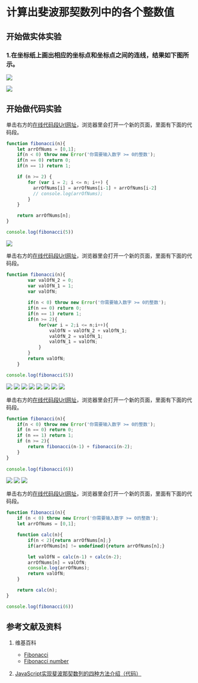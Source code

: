 # 计算出斐波那契数列中的各个整数值

## 开始做实体实验

### 1.在坐标纸上画出相应的坐标点和坐标点之间的连线，结果如下图所示。

![](/images/数论/计算出斐波那契数列中的各个整数值/1b1.jpg)

![](/images/数论/计算出斐波那契数列中的各个整数值/1b2.jpg)

## 开始做代码实验

单击右方的[在线代码段Url网址](http://www.pythontutor.com/live.html#code=function%20fibonacci%28n%29%7B%0A%20%20%20%20let%20arrOfNums%20%3D%20%5B0,1%5D%3B%0A%20%20%20%20if%28n%20%3C%200%29%20throw%20new%20Error%28'%E4%BD%A0%E9%9C%80%E8%A6%81%E8%BE%93%E5%85%A5%E6%95%B0%E5%AD%97%20%3E%3D%200%E7%9A%84%E6%95%B4%E6%95%B0'%29%3B%0A%20%20%20%20if%28n%20%3D%3D%200%29%20return%200%3B%0A%20%20%20%20if%28n%20%3D%3D%201%29%20return%201%3B%0A%0A%20%20%20%20if%20%28n%20%3E%3D%202%29%20%7B%0A%20%20%20%20%20%20%20%20for%20%28var%20i%20%3D%202%3B%20i%20%3C%3D%20n%3B%20i%2B%2B%29%20%7B%0A%20%20%20%20%20%20%20%20%20%20arrOfNums%5Bi%5D%20%3D%20arrOfNums%5Bi-1%5D%20%2B%20arrOfNums%5Bi-2%5D%0A%20%20%20%20%20%20%20%20%20%20//%20console.log%28arrOfNums%29%3B%20%20%20%20%20%20%20%20%20%20%0A%20%20%20%20%20%20%20%20%7D%0A%20%20%20%20%7D%0A%0A%20%20%20%20return%20arrOfNums%5Bn%5D%3B%0A%7D%0A%0Aconsole.log%28fibonacci%285%29%29&cumulative=false&curInstr=23&heapPrimitives=nevernest&mode=display&origin=opt-live.js&py=js&rawInputLstJSON=%5B%5D&textReferences=false)，浏览器里会打开一个新的页面，里面有下面的代码段。

```javascript
function fibonacci(n){
    let arrOfNums = [0,1];
    if(n < 0) throw new Error('你需要输入数字 >= 0的整数');
    if(n == 0) return 0;
    if(n == 1) return 1;

    if (n >= 2) {
        for (var i = 2; i <= n; i++) {
          arrOfNums[i] = arrOfNums[i-1] + arrOfNums[i-2]
          // console.log(arrOfNums);          
        }
    }

    return arrOfNums[n];
}

console.log(fibonacci(5))
```

![](/images/数论/计算出斐波那契数列中的各个整数值/3b.jpg)

单击右方的[在线代码段Url网址](http://www.pythontutor.com/live.html#code=function%20fibonacci%28n%29%7B%0A%20%20%20%20%20%20%20%20var%20valOfN_2%20%3D%200%3B%0A%20%20%20%20%20%20%20%20var%20valOfN_1%20%3D%201%3B%0A%20%20%20%20%20%20%20%20var%20valOfN%3B%0A%20%0A%20%20%20%20%20%20%20%20if%28n%20%3C%200%29%20throw%20new%20Error%28'%E4%BD%A0%E9%9C%80%E8%A6%81%E8%BE%93%E5%85%A5%E6%95%B0%E5%AD%97%20%3E%3D%200%E7%9A%84%E6%95%B4%E6%95%B0'%29%3B%0A%20%20%20%20%20%20%20%20if%28n%20%3D%3D%200%29%20return%200%3B%0A%20%20%20%20%20%20%20%20if%28n%20%3D%3D%201%29%20return%201%3B%0A%20%20%20%20%20%20%20%20if%28n%20%3E%3D%202%29%7B%0A%20%20%20%20%20%20%20%20%20%20%20%20for%28var%20i%20%3D%202%3Bi%20%3C%3D%20n%3Bi%2B%2B%29%7B%0A%20%20%20%20%20%20%20%20%20%20%20%20%20%20%20%20valOfN%20%3D%20valOfN_2%20%2B%20valOfN_1%3B%0A%20%20%20%20%20%20%20%20%20%20%20%20%20%20%20%20valOfN_2%20%3D%20valOfN_1%3B%20%20%20%20%20%20%20%20%20%20%20%20%20%20%20%20%0A%20%20%20%20%20%20%20%20%20%20%20%20%20%20%20%20valOfN_1%20%3D%20valOfN%3B%0A%20%20%20%20%20%20%20%20%20%20%20%20%7D%0A%20%20%20%20%20%20%20%20%7D%0A%20%20%20%20%20%20%20%20return%20valOfN%3B%0A%20%20%20%20%7D%0A%0Aconsole.log%28fibonacci%285%29%29&cumulative=false&curInstr=33&heapPrimitives=nevernest&mode=display&origin=opt-live.js&py=js&rawInputLstJSON=%5B%5D&textReferences=false)，浏览器里会打开一个新的页面，里面有下面的代码段。

```javascript
function fibonacci(n){
        var valOfN_2 = 0;
        var valOfN_1 = 1;
        var valOfN;
 
        if(n < 0) throw new Error('你需要输入数字 >= 0的整数');
        if(n == 0) return 0;
        if(n == 1) return 1;
        if(n >= 2){
            for(var i = 2;i <= n;i++){
                valOfN = valOfN_2 + valOfN_1;
                valOfN_2 = valOfN_1;                
                valOfN_1 = valOfN;
            }
        }
        return valOfN;
    }

console.log(fibonacci(5))
```

![](/images/数论/计算出斐波那契数列中的各个整数值/4b1.jpg)
![](/images/数论/计算出斐波那契数列中的各个整数值/4b2.jpg)
![](/images/数论/计算出斐波那契数列中的各个整数值/4b3.jpg)
![](/images/数论/计算出斐波那契数列中的各个整数值/4b4.jpg)
![](/images/数论/计算出斐波那契数列中的各个整数值/4b5.jpg)
![](/images/数论/计算出斐波那契数列中的各个整数值/4b6.jpg)
![](/images/数论/计算出斐波那契数列中的各个整数值/4b7.jpg)
![](/images/数论/计算出斐波那契数列中的各个整数值/4b8.jpg)

单击右方的[在线代码段Url网址](http://www.pythontutor.com/live.html#code=function%20fibonacci%28n%29%7B%0A%20%20%20%20if%28n%20%3C%200%29%20throw%20new%20Error%28'%E4%BD%A0%E9%9C%80%E8%A6%81%E8%BE%93%E5%85%A5%E6%95%B0%E5%AD%97%20%3E%3D%200%E7%9A%84%E6%95%B4%E6%95%B0'%29%3B%0A%20%20%20%20if%20%28n%20%3D%3D%200%29%20return%200%3B%20%0A%20%20%20%20if%20%28n%20%3D%3D%201%29%20return%201%3B%20%0A%20%20%20%20if%20%28n%20%3E%3D%202%29%7B%0A%20%20%20%20%20%20%20%20return%20fibonacci%28n-1%29%20%2B%20fibonacci%28n-2%29%3B%20%20%20%20%20%20%0A%20%20%20%20%7D%20%0A%7D%0A%20%20%20%20%0Aconsole.log%28fibonacci%286%29%29&cumulative=false&curInstr=146&heapPrimitives=nevernest&mode=display&origin=opt-live.js&py=js&rawInputLstJSON=%5B%5D&textReferences=false)，浏览器里会打开一个新的页面，里面有下面的代码段。

```javascript
function fibonacci(n){
    if(n < 0) throw new Error('你需要输入数字 >= 0的整数');
    if (n == 0) return 0; 
    if (n == 1) return 1; 
    if (n >= 2){
        return fibonacci(n-1) + fibonacci(n-2);      
    } 
}
    
console.log(fibonacci(6))
```

![](/images/数论/计算出斐波那契数列中的各个整数值/2b1.jpg)
![](/images/数论/计算出斐波那契数列中的各个整数值/2b2.jpg)
![](/images/数论/计算出斐波那契数列中的各个整数值/2b3.jpg)

单击右方的[在线代码段Url网址](http://www.pythontutor.com/live.html#code=function%20fibonacci%28n%29%7B%0A%20%20%20%20if%20%28n%20%3C%200%29%20throw%20new%20Error%28'%E4%BD%A0%E9%9C%80%E8%A6%81%E8%BE%93%E5%85%A5%E6%95%B0%E5%AD%97%20%3E%3D%200%E7%9A%84%E6%95%B4%E6%95%B0'%29%3B%0A%20%20%20%20let%20arrOfNums%20%3D%20%5B0,1%5D%3B%0A%0A%20%20%20%20function%20calc%28n%29%7B%0A%20%20%20%20%20%20%20%20if%28n%20%3C%202%29%7Breturn%20arrOfNums%5Bn%5D%3B%7D%0A%20%20%20%20%20%20%20%20if%28arrOfNums%5Bn%5D%20!%3D%20undefined%29%7Breturn%20arrOfNums%5Bn%5D%3B%7D%0A%0A%20%20%20%20%20%20%20%20let%20valOfN%20%3D%20calc%28n-1%29%20%2B%20calc%28n-2%29%3B%0A%20%20%20%20%20%20%20%20arrOfNums%5Bn%5D%20%3D%20valOfN%3B%0A%20%20%20%20%20%20%20%20console.log%28arrOfNums%29%3B%0A%20%20%20%20%20%20%20%20return%20valOfN%3B%0A%20%20%20%20%7D%0A%0A%20%20%20%20return%20calc%28n%29%3B%0A%7D%0A%0Aconsole.log%28fibonacci%286%29%29&cumulative=false&curInstr=67&heapPrimitives=nevernest&mode=display&origin=opt-live.js&py=js&rawInputLstJSON=%5B%5D&textReferences=false)，浏览器里会打开一个新的页面，里面有下面的代码段。

```javascript
function fibonacci(n){
    if (n < 0) throw new Error('你需要输入数字 >= 0的整数');
    let arrOfNums = [0,1];

    function calc(n){
        if(n < 2){return arrOfNums[n];}
        if(arrOfNums[n] != undefined){return arrOfNums[n];}

        let valOfN = calc(n-1) + calc(n-2);
        arrOfNums[n] = valOfN;
        console.log(arrOfNums);
        return valOfN;
    }

    return calc(n);
}

console.log(fibonacci(6))
```

## 参考文献及资料

1. 维基百科
	- [Fibonacci](https://en.wikipedia.org/wiki/Fibonacci) 
	- [Fibonacci number](https://en.wikipedia.org/wiki/Fibonacci_number) 

2. [JavaScript实现斐波那契数列的四种方法介绍（代码）](https://www.php.cn/js-tutorial-416086.html) 

